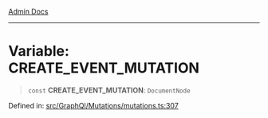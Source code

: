 [Admin Docs](/)

***

# Variable: CREATE\_EVENT\_MUTATION

> `const` **CREATE\_EVENT\_MUTATION**: `DocumentNode`

Defined in: [src/GraphQl/Mutations/mutations.ts:307](https://github.com/PalisadoesFoundation/talawa-admin/blob/main/src/GraphQl/Mutations/mutations.ts#L307)
